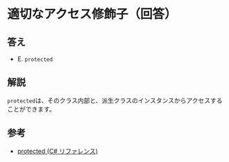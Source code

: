 # 適切なアクセス修飾子（回答）

## 答え

* E. `protected`

## 解説

`protected`は、そのクラス内部と、派生クラスのインスタンスからアクセスすることができます。

## 参考

* [protected (C# リファレンス)](https://docs.microsoft.com/ja-jp/dotnet/csharp/language-reference/keywords/protected)
